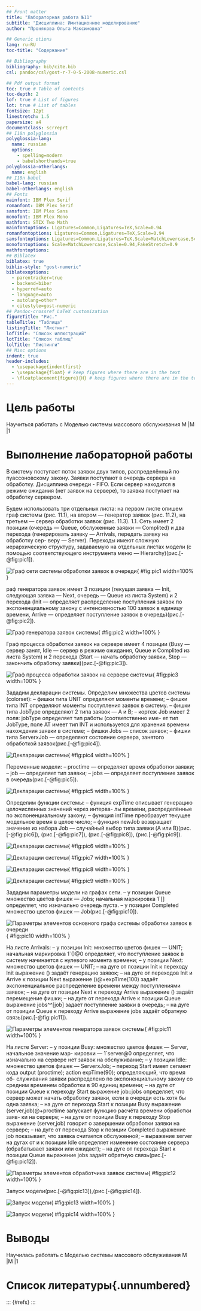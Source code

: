 ```yaml
---
## Front matter
title: "Лабораторная работа №11"
subtitle: "Дисциплина: Имитационное моделирование"
author: "Пронякова Ольга Максимовна"

## Generic otions
lang: ru-RU
toc-title: "Содержание"

## Bibliography
bibliography: bib/cite.bib
csl: pandoc/csl/gost-r-7-0-5-2008-numeric.csl

## Pdf output format
toc: true # Table of contents
toc-depth: 2
lof: true # List of figures
lot: true # List of tables
fontsize: 12pt
linestretch: 1.5
papersize: a4
documentclass: scrreprt
## I18n polyglossia
polyglossia-lang:
  name: russian
  options:
	- spelling=modern
	- babelshorthands=true
polyglossia-otherlangs:
  name: english
## I18n babel
babel-lang: russian
babel-otherlangs: english
## Fonts
mainfont: IBM Plex Serif
romanfont: IBM Plex Serif
sansfont: IBM Plex Sans
monofont: IBM Plex Mono
mathfont: STIX Two Math
mainfontoptions: Ligatures=Common,Ligatures=TeX,Scale=0.94
romanfontoptions: Ligatures=Common,Ligatures=TeX,Scale=0.94
sansfontoptions: Ligatures=Common,Ligatures=TeX,Scale=MatchLowercase,Scale=0.94
monofontoptions: Scale=MatchLowercase,Scale=0.94,FakeStretch=0.9
mathfontoptions:
## Biblatex
biblatex: true
biblio-style: "gost-numeric"
biblatexoptions:
  - parentracker=true
  - backend=biber
  - hyperref=auto
  - language=auto
  - autolang=other*
  - citestyle=gost-numeric
## Pandoc-crossref LaTeX customization
figureTitle: "Рис."
tableTitle: "Таблица"
listingTitle: "Листинг"
lofTitle: "Список иллюстраций"
lotTitle: "Список таблиц"
lolTitle: "Листинги"
## Misc options
indent: true
header-includes:
  - \usepackage{indentfirst}
  - \usepackage{float} # keep figures where there are in the text
  - \floatplacement{figure}{H} # keep figures where there are in the text
---
```


# Цель работы

Научиться работать с Моделью системы массового обслуживания M |M |1

# Выполнение лабораторной работы

В систему поступает поток заявок двух типов, распределённый по пуассоновскому
закону. Заявки поступают в очередь сервера на обработку. Дисциплина очереди -
FIFO. Если сервер находится в режиме ожидания (нет заявок на сервере), то заявка
поступает на обработку сервером.

Будем использовать три отдельных листа: на первом листе опишем граф системы
(рис. 11.1), на втором — генератор заявок (рис. 11.2), на третьем — сервер обработки
заявок (рис. 11.3).
1.1. Сеть имеет 2 позиции (очередь — Queue, обслуженные заявки — Complited)
и два перехода (генерировать заявку — Arrivals, передать заявку на обработку сер-
веру — Server). Переходы имеют сложную иерархическую структуру, задаваемую
на отдельных листах модели (с помощью соответствующего инструмента меню —
Hierarchy)(рис.[-@fig:pic1]).

![Граф сети системы обработки заявок в очереди](image/pic1.jpeg){ #fig:pic1 width=100% }

раф генератора заявок имеет 3 позиции (текущая заявка — Init, следующая
заявка — Next, очередь — Queue из листа System) и 2 перехода (Init — определяет
распределение поступления заявок по экспоненциальному закону с интенсивностью
100 заявок в единицу времени, Arrive — определяет поступление заявок в очередь)(рис.[-@fig:pic2]).

![Граф генератора заявок системы](image/pic2.jpeg){ #fig:pic2 width=100% }

Граф процесса обработки заявок на сервере имеет 4 позиции (Busy — сервер
занят, Idle — сервер в режиме ожидания, Queue и Complited из листа System) и 2
перехода (Start — начать обработку заявки, Stop — закончить обработку заявки)(рис.[-@fig:pic3]).

![Граф процесса обработки заявок на сервере системы](image/pic3.jpeg){ #fig:pic3 width=100% }

Зададим декларации системы.
Определим множества цветов системы (colorset):
– фишки типа UNIT определяют моменты времени;
– фишки типа INT определяют моменты поступления заявок в систему.
– фишки типа JobType определяют 2 типа заявок — A и B;
– кортеж Job имеет 2 поля: jobType определяет тип работы (соответственно име-
ет тип JobType, поле AT имеет тип INT и используется для хранения времени
нахождения заявки в системе;
– фишки Jobs — список заявок;
– фишки типа ServerxJob — определяют состояние сервера, занятого обработкой
заявок(рис.[-@fig:pic4]).

![Декларации системы](image/pic4.jpeg){ #fig:pic4 width=100% }

Переменные модели:
– proctime — определяет время обработки заявки;
– job — определяет тип заявки;
– jobs — определяет поступление заявок в очередь(рис.[-@fig:pic5]).

![Декларации системы](image/pic5.jpeg){ #fig:pic5 width=100% }

Определим функции системы:
– функция expTime описывает генерацию целочисленных значений через интерва-
лы времени, распределённые по экспоненциальному закону;
– функция intTime преобразует текущее модельное время в целое число;
– функция newJob возвращает значение из набора Job — случайный выбор типа
заявки (A или B)(рис.[-@fig:pic6]), (рис.[-@fig:pic7]), (рис.[-@fig:pic8]), (рис.[-@fig:pic9]).

![Декларации системы](image/pic6.jpeg){ #fig:pic6 width=100% }

![Декларации системы](image/pic7.jpeg){ #fig:pic7 width=100% }

![Декларации системы](image/pic8.jpeg){ #fig:pic8 width=100% }

![Декларации системы](image/pic9.jpeg){ #fig:pic9 width=100% }

Зададим параметры модели на графах сети. – у позиции Queue множество цветов фишек — Jobs; начальная маркировка 1`[]
определяет, что изначально очередь пуста.
– у позиции Completed множество цветов фишек — Job(рис.[-@fig:pic10]).

![Параметры элементов основного графа системы обработки заявок в очереди](image/pic10.jpeg){ #fig:pic10 width=100% }

На листе Arrivals:
– у позиции Init: множество цветов фишек — UNIT; начальная маркировка 1`()@0
определяет, что поступление заявок в систему начинается с нулевого момента
времени;
– у позиции Next: множество цветов фишек — UNIT;
– на дуге от позиции Init к переходу Init выражение () задаёт генерацию заявок;
– на дуге от переходов Init и Arrive к позиции Next выражение
()@+expTime(100) задаёт экспоненциальное распределение времени между
поступлениями заявок;
– на дуге от позиции Next к переходу Arrive выражение () задаёт перемещение
фишки;
– на дуге от перехода Arrive к позиции Queue выражение jobs^^[job] задает
поступление заявки в очередь;
– на дуге от позиции Queue к переходу Arrive выражение jobs задаёт обратную
связь(рис.[-@fig:pic11]).

![Параметры элементов генератора заявок системы](image/pic11.jpeg){ #fig:pic11 width=100% }

На листе Server:
– у позиции Busy: множество цветов фишек — Server, начальное значение мар-
кировки — 1`server@0 определяет, что изначально на сервере нет заявок на
обслуживание;
– у позиции Idle: множество цветов фишек — ServerxJob;
– переход Start имеет сегмент кода
output (proctime); action expTime(90); определяющий, что время об-
служивания заявки распределено по экспоненциальному закону со средним
временем обработки в 90 единиц времени;
– на дуге от позиции Queue к переходу Start выражение job::jobs определяет,
что сервер может начать обработку заявки, если в очереди есть хотя бы одна
заявка;
– на дуге от перехода Start к позиции Busy выражение
(server,job)@+proctime запускает функцию расчёта времени обработки заяв-
ки на сервере;
– на дуге от позиции Busy к переходу Stop выражение (server,job) говорит
о завершении обработки заявки на сервере;
– на дуге от перехода Stop к позиции Completed выражение job показывает, что
заявка считается обслуженной;
– выражение server на дугах от и к позиции Idle определяет изменение состояние
сервера (обрабатывает заявки или ожидает);
– на дуге от перехода Start к позиции Queue выражение jobs задаёт обратную
связь(рис.[-@fig:pic12]).

![Параметры элементов обработчика заявок системы](image/pic12.jpeg){ #fig:pic12 width=100% }

Запуск модели(рис.[-@fig:pic13]),(рис.[-@fig:pic14]).

![Запуск модели](image/pic13.jpeg){ #fig:pic13 width=100% }

![Запуск модели](image/pic14.jpeg){ #fig:pic14 width=100% }

# Выводы

Научилась работать с Моделью системы массового обслуживания M |M |1

# Список литературы{.unnumbered}

::: {#refs}
:::
